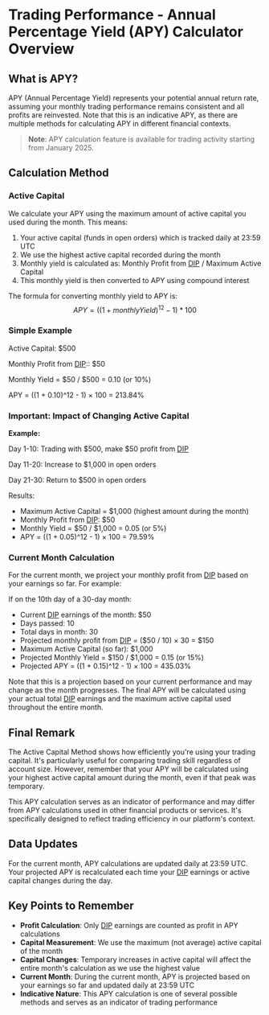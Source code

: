 # Trading Performance - Annual Percentage Yield (APY) Calculator Overview

## What is APY?

APY (Annual Percentage Yield) represents your potential annual return rate, assuming your monthly trading performance remains consistent and all profits are reinvested. Note that this is an indicative APY, as there are multiple methods for calculating APY in different financial contexts.

> **Note**: APY calculation feature is available for trading activity starting from January 2025.

## Calculation Method

### Active Capital

We calculate your APY using the maximum amount of active capital you used during the month. This means:

1. Your active capital (funds in open orders) which is tracked daily at 23:59 UTC
2. We use the highest active capital recorded during the month
3. Monthly yield is calculated as: Monthly Profit from [DIP](/en/DIP.md) / Maximum Active Capital
4. This monthly yield is then converted to APY using compound interest

The formula for converting monthly yield to APY is:
$$ APY = ((1 + monthlyYield)^{12} - 1) * 100 $$

### Simple Example

Active Capital: $500

Monthly Profit from [DIP](/en/DIP.md):: $50

Monthly Yield = $50 / $500 = 0.10 (or 10%)

APY = ((1 + 0.10)^12 - 1) × 100 = 213.84%

### Important: Impact of Changing Active Capital

**Example:**

Day 1-10: Trading with $500, make $50 profit from [DIP](/en/DIP.md)

Day 11-20: Increase to $1,000 in open orders

Day 21-30: Return to $500 in open orders

Results:

- Maximum Active Capital = $1,000 (highest amount during the month)
- Monthly Profit from [DIP](/en/DIP.md): $50
- Monthly Yield = $50 / $1,000 = 0.05 (or 5%)
- APY = ((1 + 0.05)^12 - 1) × 100 = 79.59%

### Current Month Calculation

For the current month, we project your monthly profit from [DIP](/en/DIP.md) based on your earnings so far. For example:

If on the 10th day of a 30-day month:

- Current [DIP](/en/DIP.md) earnings of the month: $50
- Days passed: 10
- Total days in month: 30
- Projected monthly profit from [DIP](/en/DIP.md) = ($50 / 10) × 30 = $150
- Maximum Active Capital (so far): $1,000
- Projected Monthly Yield = $150 / $1,000 = 0.15 (or 15%)
- Projected APY = ((1 + 0.15)^12 - 1) × 100 = 435.03%

Note that this is a projection based on your current performance and may change as the month progresses. The final APY will be calculated using your actual total [DIP](/en/DIP.md) earnings and the maximum active capital used throughout the entire month.

## Final Remark

The Active Capital Method shows how efficiently you're using your trading capital. It's particularly useful for comparing trading skill regardless of account size. However, remember that your APY will be calculated using your highest active capital amount during the month, even if that peak was temporary.

This APY calculation serves as an indicator of performance and may differ from APY calculations used in other financial products or services. It's specifically designed to reflect trading efficiency in our platform's context.

## Data Updates

For the current month, APY calculations are updated daily at 23:59 UTC. Your projected APY is recalculated each time your [DIP](/en/DIP.md) earnings or active capital changes during the day.

## Key Points to Remember

- **Profit Calculation**: Only [DIP](/en/DIP.md) earnings are counted as profit in APY calculations
- **Capital Measurement**: We use the maximum (not average) active capital of the month
- **Capital Changes**: Temporary increases in active capital will affect the entire month's calculation as we use the highest value
- **Current Month**: During the current month, APY is projected based on your earnings so far and updated daily at 23:59 UTC
- **Indicative Nature**: This APY calculation is one of several possible methods and serves as an indicator of trading performance
